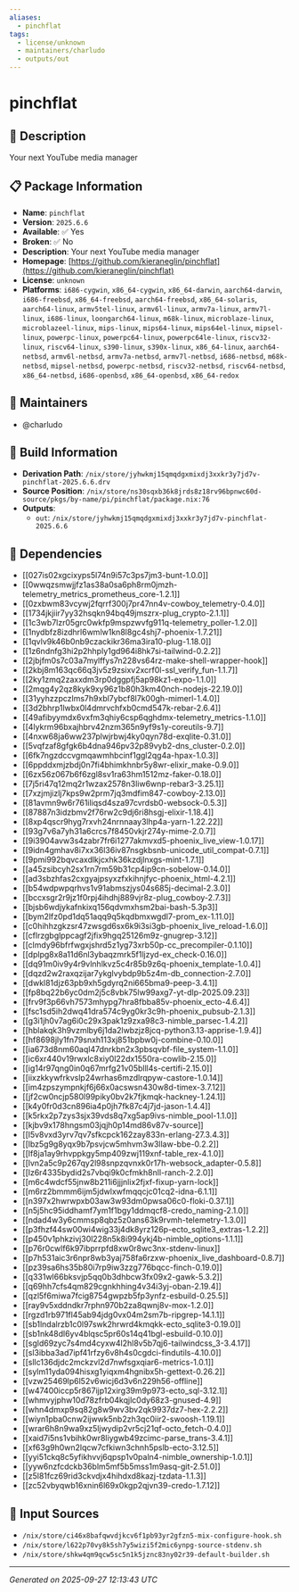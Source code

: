 ```yaml
---
aliases:
  - pinchflat
tags:
  - license/unknown
  - maintainers/charludo
  - outputs/out
---
```


# pinchflat

## 📝 Description

Your next YouTube media manager

## 📋 Package Information

- **Name**: `pinchflat`
- **Version**: `2025.6.6`
- **Available**: ✅ Yes
- **Broken**: ✅ No
- **Description**: Your next YouTube media manager
- **Homepage**: [https://github.com/kieraneglin/pinchflat](https://github.com/kieraneglin/pinchflat)
- **License**: `unknown`
- **Platforms**: `i686-cygwin`, `x86_64-cygwin`, `x86_64-darwin`, `aarch64-darwin`, `i686-freebsd`, `x86_64-freebsd`, `aarch64-freebsd`, `x86_64-solaris`, `aarch64-linux`, `armv5tel-linux`, `armv6l-linux`, `armv7a-linux`, `armv7l-linux`, `i686-linux`, `loongarch64-linux`, `m68k-linux`, `microblaze-linux`, `microblazeel-linux`, `mips-linux`, `mips64-linux`, `mips64el-linux`, `mipsel-linux`, `powerpc-linux`, `powerpc64-linux`, `powerpc64le-linux`, `riscv32-linux`, `riscv64-linux`, `s390-linux`, `s390x-linux`, `x86_64-linux`, `aarch64-netbsd`, `armv6l-netbsd`, `armv7a-netbsd`, `armv7l-netbsd`, `i686-netbsd`, `m68k-netbsd`, `mipsel-netbsd`, `powerpc-netbsd`, `riscv32-netbsd`, `riscv64-netbsd`, `x86_64-netbsd`, `i686-openbsd`, `x86_64-openbsd`, `x86_64-redox`
## 👥 Maintainers

- @charludo


## 🔧 Build Information

- **Derivation Path**: `/nix/store/jyhwkmj15qmqdgxmixdj3xxkr3y7jd7v-pinchflat-2025.6.6.drv`
- **Source Position**: `/nix/store/ns30sqxb36k8jrds8z18rv96bpnwc60d-source/pkgs/by-name/pi/pinchflat/package.nix:76`
- **Outputs**:
  - `out`:  `/nix/store/jyhwkmj15qmqdgxmixdj3xxkr3y7jd7v-pinchflat-2025.6.6`

## 🔗 Dependencies

- [[027is02xgcixyps5l74n9i57c3ps7jm3-bunt-1.0.0]]
- [[0wwqzsmwjjfz1as38a0sa6ph8rm0jmzh-telemetry_metrics_prometheus_core-1.2.1]]
- [[0zxbwm83vcywj2fqrrf300j7pr47nn4v-cowboy_telemetry-0.4.0]]
- [[1734jkjiir7yy32hsqkn94bq49jmszrx-plug_crypto-2.1.1]]
- [[1c3wb7lzr05grc0wkfp9mspzwvfg911q-telemetry_poller-1.2.0]]
- [[1nydbfz8izdhrl6wmlw1kn8l8gc4shj7-phoenix-1.7.21]]
- [[1qvlv9k46b0nb9czackikr36ma3ira10-plug-1.18.0]]
- [[1z6ndnfg3hi2p2hhply1gd964i8hk7si-tailwind-0.2.2]]
- [[2jbjfm0s7c03a7mylffys7n228vs64rz-make-shell-wrapper-hook]]
- [[2kbj8m163qc66q3jv5z9zsixv2xcrf0l-ssl_verify_fun-1.1.7]]
- [[2ky1zmq2zaxxdm3rp0dggpfj5ap98kz1-expo-1.1.0]]
- [[2mqg4y2qz8kyk9xy96z1b80h3km40nch-nodejs-22.19.0]]
- [[31yyhzzpczlms7h9xbl7ybcf8l7k00gh-mimerl-1.4.0]]
- [[3d2bhrp1lwbx0l4dmrvchfxb0cmd547k-rebar-2.6.4]]
- [[49afibyymdx6vxfm3qhiy6csp6qghdmx-telemetry_metrics-1.1.0]]
- [[4lykrm96bxajhbrv42nzm365n9yf9s1y-coreutils-9.7]]
- [[4nxw68ja6ww237plwjrbwj4ky0qyn78d-exqlite-0.31.0]]
- [[5vqfzaf8gfgk6b4dna946pv32p89vyb2-dns_cluster-0.2.0]]
- [[6fk7ngzdccvgmqawmhbcinf1ggl2qg4a-hpax-1.0.3]]
- [[6ppddxmjzbdj0n7fi4bhimkhnbr5y8wr-elixir_make-0.9.0]]
- [[6zx56z067b6f6zgl8sv1ra63hm1512mz-faker-0.18.0]]
- [[7j5ri47q12mq2r1wzax2578n3liw6wnp-rebar3-3.25.1]]
- [[7xzjmjizlj7kps9w2prm7jq3mdfim847-cowboy-2.13.0]]
- [[81avmn9w6r761iliqsd4sza97cvrdsb0-websock-0.5.3]]
- [[87887n3idzbmv2f76rw2c9dj6ri8hsgj-elixir-1.18.4]]
- [[8xp4qscr9hyg7rxvh24nrnnaay3lhp4a-yarn-1.22.22]]
- [[93g7v6a7yh31a6crcs7f8450vkjr274y-mime-2.0.7]]
- [[9i3904avw3s4zabr7fr6i1277akmvxd5-phoenix_live_view-1.0.17]]
- [[9idn4gmhav8i7xx36l36iv87nsgkbsnb-unicode_util_compat-0.7.1]]
- [[9pmi992bqvcaxdlkjcxhk36kzdjlnxgs-mint-1.7.1]]
- [[a45zsibcyh2sx1rn7rm59b31cp4ip9cn-sobelow-0.14.0]]
- [[ad3sbzhfas2cxgyajpsyxzfxkihnjfyc-phoenix_html-4.2.1]]
- [[b54wdpwpqrhvs1v91abmszjys04s685j-decimal-2.3.0]]
- [[bccxsgr2r9jz1f0rpj4ihdhj889vjr8z-plug_cowboy-2.7.3]]
- [[bjsb6wdjykafnkixq156qdvmxhsm2bai-bash-5.3p3]]
- [[bym2lfz0pd1dq51aqq9q5kqdbmxwgdl7-prom_ex-1.11.0]]
- [[c0hihhzgkzsr47zwsgd6sx6k9i3si3gb-phoenix_live_reload-1.6.0]]
- [[cflrzgbglppcagf2jfix9hgq25126m9z-gnugrep-3.12]]
- [[clmdy96bfrfwgxjshrd5z1yg73xrb50p-cc_precompiler-0.1.10]]
- [[dplpg8x8a11d6nl3ybaqzmrk5f1ljzyd-ex_check-0.16.0]]
- [[dq91m0iv9y4r9vlnhlkvz5c4r85b9z6q-phoenix_template-1.0.4]]
- [[dqzd2w2raxqzijar7ykglvybdp9b5z4m-db_connection-2.7.0]]
- [[dwkl81djz63pb9xh5gdyrq2ni665bma9-peep-3.4.1]]
- [[fp8bq22b6yc0dm2j5c8vbk75lw99axg7-yt-dlp-2025.09.23]]
- [[frv9f3p66vh7573mhypg7hra8fbba85v-phoenix_ecto-4.6.4]]
- [[fsc1sd5ih2dwq41dra574c9yg0kr3c9h-phoenix_pubsub-2.1.3]]
- [[g3i1jh0v7ag6i0c29x3pak1z9zxa98c3-nimble_parsec-1.4.2]]
- [[hblakqk3h9vzmlby6j1da2lwbzjz8jcq-python3.13-apprise-1.9.4]]
- [[hf8698jly1fn79snxh113xj851bpbw0j-combine-0.10.0]]
- [[ia673d8nm60aql47dnrkbn2x3pbsqvbf-file_system-1.1.0]]
- [[ic6xr440v19rwxlc8xiy0l22dx1550ra-cowlib-2.15.0]]
- [[ig14r97qng0in0q67mrfg21v05blll4s-certifi-2.15.0]]
- [[iixzkkywfrkvslp24wrhas6mzdlrqpyw-castore-1.0.14]]
- [[im4zpszympnkjf6j66x0acswsn430w8d-timex-3.7.12]]
- [[jf2cw0ncjp580l99piky0bv2k7fjkmqk-hackney-1.24.1]]
- [[k4y0fr0d3cn896ia4p0jh7fk87c4j7jd-jason-1.4.4]]
- [[k5rkx2p7zys3sjx39vds8q7xg5ap9ivs-nimble_pool-1.1.0]]
- [[kjbv9x178hngsm03jqjh0p14md86v87v-source]]
- [[l5v8vxd3yrv7qv7sfkcpck162zay833n-erlang-27.3.4.3]]
- [[lbz5g9g8yqx9b7psvjcw5mhvm3w3llaw-bbe-0.2.2]]
- [[lf8ja1ay9rhvppkgy5mp409zwj119xnf-table_rex-4.1.0]]
- [[lvn2a5c9p267qy2l98snpzqvnxk0r17h-websock_adapter-0.5.8]]
- [[lz6r4335bydid2s7vbqi9k0cfmkh8nll-ranch-2.2.0]]
- [[m6c4wdcf55jnw8b211i6jjjnlix2fjxf-fixup-yarn-lock]]
- [[m6rz2bmmm6ijm5jdwlxwfmqqcjc01cq2-idna-6.1.1]]
- [[n397x2hwrwpxb03aw3w93dm0pwsa06c0-floki-0.37.1]]
- [[n5j5hc95iddhamf7ym1f1bgy1ddmqcf8-credo_naming-2.1.0]]
- [[ndad4w3y6cmmsp8qbz5z0ans63k9rvmh-telemetry-1.3.0]]
- [[p3fhzf44sw00wi4wig33j4dk8yrz126p-ecto_sqlite3_extras-1.2.2]]
- [[p450v1phkzivj30l228n5k8i994ykj4b-nimble_options-1.1.1]]
- [[p76r0cwlf6k97ibprrpfd8xw0r8wc3nx-stdenv-linux]]
- [[p7h531aic3r6npr8wb3yaj758fa6rzxw-phoenix_live_dashboard-0.8.7]]
- [[pz39sa6hs35b80i7rp9iw3zzg776bqcc-finch-0.19.0]]
- [[q331wl66bksvjp5qq0b3dhbcw3fx09x2-gawk-5.3.2]]
- [[q69hh7cfs4qm829cgnkhhing4v34i3yj-oban-2.19.4]]
- [[qzl5f6miwa7fcig8754gwpzb5fp3ynfz-esbuild-0.25.5]]
- [[ray9v5xddndkr7rphn970b2za8qwnj8v-mox-1.2.0]]
- [[rgzd1rb971fl45ab94jdg0vx04m2sm7b-ripgrep-14.1.1]]
- [[sb1lndalrzb1c0l97swk2hrwrd4kmqkk-ecto_sqlite3-0.19.0]]
- [[sb1nk48dl6yv4blqsc5pr60s14q41bgl-esbuild-0.10.0]]
- [[sgld69zyc7s4md4cyxw4l2hl8v5b7qj6-tailwindcss_3-3.4.17]]
- [[sl3ibba3ad7ipf41rfzy6v8h4s0cgdci-findutils-4.10.0]]
- [[sllc136djdc2mckzvl2d7nwfsgxqiar6-metrics-1.0.1]]
- [[sylm11yda094hisxg1yiqxm4hgnibx5h-gettext-0.26.2]]
- [[vzw25469lp6l52v6wicj6d3v6n229h56-offline]]
- [[w47400iccp5r867ijp12xirg39m9p973-ecto_sql-3.12.1]]
- [[whmvyjphw10d78zfrb04kqjlc0dy68z3-gnused-4.9]]
- [[whn4dmxp9sq82g8w9wv3bv2qk9937dz7-hex-2.2.2]]
- [[wiyn1pba0cnw2ijwwk5nb2zh3qc0iir2-swoosh-1.19.1]]
- [[wrar6h8n9wa9xz5ljwydip2vr5cj21qf-octo_fetch-0.4.0]]
- [[xaid7i5ns1vbihk0wr8liygwb49zcimc-parse_trans-3.4.1]]
- [[xf63g9h0wn2lqcw7cfkiwn3chnh5pslb-ecto-3.12.5]]
- [[yyi51ckq8c5yfikhvvj6qpsp1v0paln4-nimble_ownership-1.0.1]]
- [[yyw6nzfcdckb36blm5mf5b5mss1m9asq-git-2.51.0]]
- [[z5l81fcz69rid3ckvdjx4hihdxd8kazj-tzdata-1.1.3]]
- [[zc52vbyqwb16xnin6l69x0kgp2qjvn39-credo-1.7.12]]

## 📁 Input Sources

- `/nix/store/ci46x8bafqwvdjkcv6f1pb93yr2gfzn5-mix-configure-hook.sh`
- `/nix/store/l622p70vy8k5sh7y5wizi5f2mic6ynpg-source-stdenv.sh`
- `/nix/store/shkw4qm9qcw5sc5n1k5jznc83ny02r39-default-builder.sh`

---
*Generated on 2025-09-27 12:13:43 UTC*
